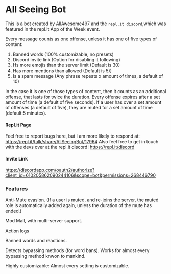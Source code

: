 # All Seeing Bot
This is a bot created by AllAwesome497 and the `repl.it discord`,which was featured in the repl.it App of the Week event.

Every message counts as one offense, unless it has one of five types of content:

1) Banned words (100% customizable, no presets)
2) Discord invite link (Option for disabling it following)
3) Hs more emojis than the server limit (Default is 30)
4) Has more mentions than allowed (Default is 5))
5) Is a spam message (Any phrase repeats x amount of times, a default of 10)

In the case it is one of those types of content, then it counts as an additional offense, that lasts for twice the duration.
Every offense expires after a set amount of time (a default of five seconds).
If a user has over a set amount of offenses (a default of five), they are muted for a set amount of time (default:5 minutes).

#### Repl.it Page

Feel free to report bugs here, but I am more likely to respond at:
https://repl.it/talk/share/AllSeeingBot/17964
Also feel free to get in touch with the devs over at the repl.it discord! 
https://repl.it/discord

#### Invite Link

https://discordapp.com/oauth2/authorize?client_id=610205862090244106&scope=bot&permissions=268446790

### Features

Anti-Mute evasion. (If a user is muted, and re-joins the server, the muted role is automatically added again, unless the duration of the mute has ended.)

Mod Mail, with multi-server support.

Action logs

Banned words and reactions.

Detects bypassing methods (for word bans). Works for almost every bypassing method knwon to mankind.

Highly customizable: Almost every setting is customizable.

